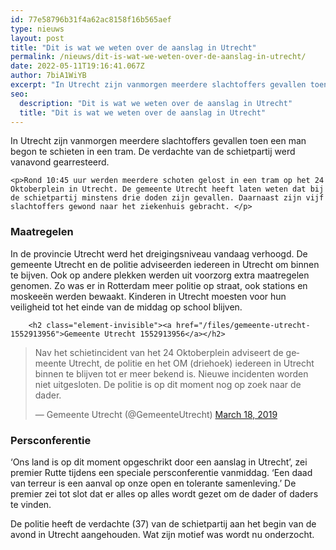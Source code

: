 ```yaml
---
id: 77e58796b31f4a62ac8158f16b565aef
type: nieuws
layout: post
title: "Dit is wat we weten over de aanslag in Utrecht"
permalink: /nieuws/dit-is-wat-we-weten-over-de-aanslag-in-utrecht/
date: 2022-05-11T19:16:41.067Z
author: 7biA1WiYB
excerpt: "In Utrecht zijn vanmorgen meerdere slachtoffers gevallen toen een man begon te schieten in een tram. De verdachte van de schietpartij werd vanavond gearresteerd.  "
seo:
  description: "Dit is wat we weten over de aanslag in Utrecht"
  title: "Dit is wat we weten over de aanslag in Utrecht"
---
```

In Utrecht zijn vanmorgen meerdere slachtoffers gevallen toen een man begon te schieten in een tram. De verdachte van de schietpartij werd vanavond gearresteerd.  

    <p>Rond 10:45 uur werden meerdere schoten gelost in een tram op het 24 Oktoberplein in Utrecht. De gemeente Utrecht heeft laten weten dat bij de schietpartij minstens drie doden zijn gevallen. Daarnaast zijn vijf slachtoffers gewond naar het ziekenhuis gebracht. </p>
<h3>Maatregelen</h3>
<p>In de provincie Utrecht werd het dreigingsniveau vandaag verhoogd. De gemeente Utrecht en de politie adviseerden iedereen in Utrecht om binnen te bijven. Ook op andere plekken werden uit voorzorg extra maatregelen genomen. Zo was er in Rotterdam meer politie op straat, ook stations en moskeeën werden bewaakt. Kinderen in Utrecht moesten voor hun veiligheid tot het einde van de middag op school blijven.</p>
<p><div class="media media-element-container media-default"><div id="file-536585" class="file file-document file-text-oembed">

        <h2 class="element-invisible"><a href="/files/gemeente-utrecht-1552913956">Gemeente Utrecht 1552913956</a></h2>
    
  
  <div class="content">
    
<blockquote class="twitter-tweet" data-width="550"><p lang="nl" dir="ltr">Nav het schietincident van het 24 Oktoberplein adviseert de gemeente Utrecht, de politie en het OM (driehoek) iedereen in Utrecht binnen te blijven tot er meer bekend is. Nieuwe incidenten worden niet uitgesloten. De politie is op dit moment nog op zoek naar de dader.</p>&mdash; Gemeente Utrecht (@GemeenteUtrecht) <a href="https://twitter.com/GemeenteUtrecht/status/1107618532085428224?ref_src=twsrc%5Etfw">March 18, 2019</a></blockquote>
<script async="" src="https://platform.twitter.com/widgets.js" charset="utf-8"></script>
  </div>

  
</div>
</div>
<h3>Persconferentie</h3>
<p>‘Ons land is op dit moment opgeschrikt door een aanslag in Utrecht’, zei premier Rutte tijdens een speciale persconferentie vanmiddag. ‘Een daad van terreur is een aanval op onze open en tolerante samenleving.’ De premier zei tot slot dat er alles op alles wordt gezet om de dader of daders te vinden.</p>
<p>De politie heeft de verdachte (37) van de schietpartij aan het begin van de avond in Utrecht aangehouden. Wat zijn motief was wordt nu onderzocht.</p>  
